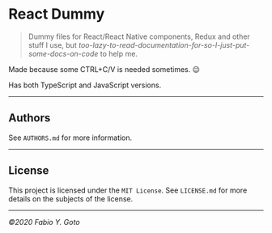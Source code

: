 # React Dummy

> Dummy files for React/React Native components, Redux and other stuff I use, but _too-lazy-to-read-documentation-for-so-I-just-put-some-docs-on-code_ to help me.

Made because some CTRL+C/V is needed sometimes. :wink:

Has both TypeScript and JavaScript versions.

----------------------------------------------------------------------

## Authors

See `AUTHORS.md` for more information.

----------------------------------------------------------------------

## License

This project is licensed under the `MIT License`. See `LICENSE.md` for more details on the subjects of the license.

----------------------------------------------------------------------

_©2020 Fabio Y. Goto_
